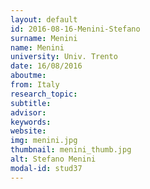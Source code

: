 ```yaml
---
layout: default 
id: 2016-08-16-Menini-Stefano
surname: Menini
name: Menini
university: Univ. Trento
date: 16/08/2016
aboutme: 
from: Italy
research_topic: 
subtitle: 
advisor: 
keywords: 
website: 
img: menini.jpg
thumbnail: menini_thumb.jpg
alt: Stefano Menini
modal-id: stud37
---
```

